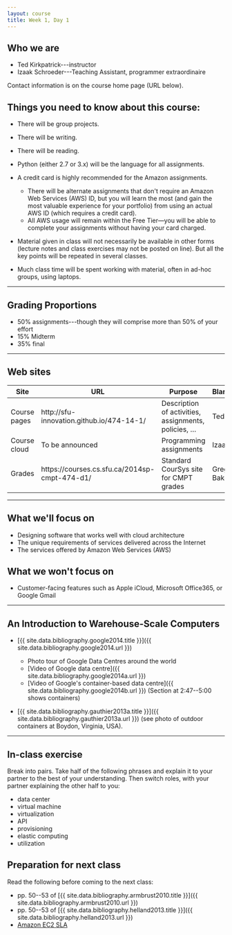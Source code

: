 ```yaml
---
layout: course
title: Week 1, Day 1
---
```

## Who we are

 * Ted Kirkpatrick---instructor
 * Izaak Schroeder---Teaching Assistant, programmer extraordinaire

Contact information is on the course home page (URL below).

## Things you need to know about this course:

 * There will be group projects.
 * There will be writing.
 * There will be reading.
 * Python (either 2.7 or 3.x) will be the language for all assignments.
 * A credit card is highly recommended for the Amazon assignments.

   * There will be alternate assignments that don't require an Amazon Web Services (AWS) ID, but you will learn the most (and gain the most valuable experience for your portfolio) from using an actual AWS ID (which requires a credit card).
   * All AWS usage will remain within the Free Tier—you will be able to complete your assignments without having your card charged.

 * Material given in class will not necessarily be available in other forms (lecture notes and class exercises may not be posted on line). But all the key points will be repeated in several classes.
 * Much class time will be spent working with material, often in ad-hoc groups, using laptops.

***

## Grading Proportions

 * 50% assignments---though they will comprise more than 50% of your effort
 * 15% Midterm
 * 35% final

***

## Web sites

<table class="table">
<thead><tr><th scope="col">Site</th><th scope="col">URL</th><th scope="col">Purpose</th><th scope="col">Blame</th></tr></thead>
<tbody>
<tr><td>Course pages</td><td>http://sfu-innovation.github.io/474-14-1/</td><td>Description of activities, assignments, policies, &hellip;</td><td>Ted</td></tr>
<tr><td>Course cloud</td><td>To be announced</td><td>Programming assignments</td><td>Izaak</td></tr>
<tr><td>Grades</td><td>https://courses.cs.sfu.ca/2014sp-cmpt-474-d1/</td><td>Standard CourSys site for CMPT grades</td><td>Greg Baker</td></tr>
</tbody>
</table>

***

## What we'll focus on

 * Designing software that works well with cloud architecture
 * The unique requirements of services delivered across the Internet
 * The services offered by Amazon Web Services (AWS)

## What we won't focus on

 * Customer-facing features such as Apple iCloud, Microsoft Office365, or Google Gmail

***

## An Introduction to Warehouse-Scale Computers

* [{{ site.data.bibliography.google2014.title }}]({{ site.data.bibliography.google2014.url }})

  * Photo tour of Google Data Centres around the world
  * [Video of Google data centre]({{ site.data.bibliography.google2014a.url }})
  * [Video of Google's container-based data centre]({{ site.data.bibliography.google2014b.url }}) (Section at 2:47--5:00 shows containers)

* [{{ site.data.bibliography.gauthier2013a.title }}]({{ site.data.bibliography.gauthier2013a.url }}) (see photo of outdoor containers at Boydon, Virginia, USA).

***

## In-class exercise

Break into pairs. Take half of the following phrases and explain it to your partner to the best of your understanding. Then switch roles, with your partner explaining the other half to you:

* data center
* virtual machine
* virtualization
* API
* provisioning
* elastic computing
* utilization

## Preparation for next class

Read the following before coming to the next class:

 * pp. 50--53 of [{{ site.data.bibliography.armbrust2010.title }}]({{ site.data.bibliography.armbrust2010.url }})
 * pp. 50--53 of [{{ site.data.bibliography.helland2013.title }}]({{ site.data.bibliography.helland2013.url }})
 * [Amazon EC2 SLA](http://aws.amazon.com/ec2-sla/)
